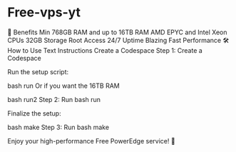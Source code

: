 # Free-vps-yt

🚀 Benefits
Min 768GB RAM and up to 16TB RAM
AMD EPYC and Intel Xeon CPUs
32GB Storage
Root Access
24/7 Uptime
Blazing Fast Performance
🛠️ How to Use
Text Instructions
Create a Codespace
Step 1: Create a Codespace

Run the setup script:

bash run
Or if you want the 16TB RAM

bash run2
Step 2: Run bash run

Finalize the setup:

bash make
Step 3: Run bash make

Enjoy your high-performance Free PowerEdge service! 🚀
